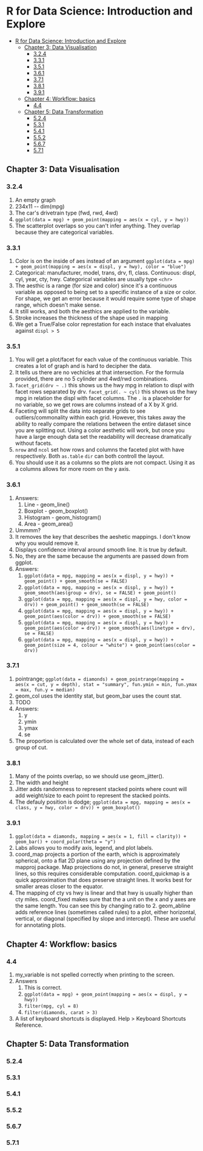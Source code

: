 # R for Data Science: Introduction and Explore

<!-- TOC -->

- [R for Data Science: Introduction and Explore](#r-for-data-science-introduction-and-explore)
  - [Chapter 3: Data Visualisation](#chapter-3-data-visualisation)
    - [3.2.4](#324)
    - [3.3.1](#331)
    - [3.5.1](#351)
    - [3.6.1](#361)
    - [3.7.1](#371)
    - [3.8.1](#381)
    - [3.9.1](#391)
  - [Chapter 4: Workflow: basics](#chapter-4-workflow-basics)
    - [4.4](#44)
  - [Chapter 5: Data Transformation](#chapter-5-data-transformation)
    - [5.2.4](#524)
    - [5.3.1](#531)
    - [5.4.1](#541)
    - [5.5.2](#552)
    - [5.6.7](#567)
    - [5.7.1](#571)

<!-- /TOC -->

## Chapter 3: Data Visualisation

### 3.2.4

1. An empty graph
1. 234x11 -- dim(mpg)
1. The car's drivetrain type (fwd, rwd, 4wd)
1. ```ggplot(data = mpg) + geom_point(mapping = aes(x = cyl, y = hwy))```
1. The scatterplot overlaps so you can't infer anything. They overlap because they are categorical variables.

### 3.3.1

1. Color is on the inside of aes instead of an argument ```ggplot(data = mpg) + geom_point(mapping = aes(x = displ, y = hwy), color = "blue")```
1. Categorical: manufacturer, model, trans, drv, fl, class. Continuous: displ, cyl, year, cty, hwy. Categorical variables are usually type ```<chr>```
1. The aesthic is a range (for size and color) since it's a continuous variable as opposed to being set to a specific instance of a size or color. For shape, we get an error because it would require some type of shape range, which doesn't make sense.
1. It still works, and both the aesthics are applied to the variable.
1. Stroke increases the thickness of the shape used in mapping
1. We get a True/False color represtation for each instace that elvaluates against ```displ > 5```

### 3.5.1

1. You will get a plot/facet for each value of the continuous variable. This creates a lot of graph and is hard to decipher the data.
1. It tells us there are no vechicles at that intersection. For the formula provided, there are no 5 cylinder and 4wd/rwd combinations.
1. ```facet_grid(drv ~ .)``` this shows us the hwy mpg in relation to displ with facet rows separated by drv. ```facet_grid(. ~ cyl)``` this shows us the hwy mpg in relation the displ with facet columns. The ```.``` is a placeholder for no variable, so we get rows are columns instead of a X by X grid.
1. Faceting will split the data into separate grids to see outliers/commonality within each grid. However, this takes away the ability to really compare the relations between the entire dataset since you are splitting out. Using a color aesthetic will work, but once you have a large enough data set the readability will decrease dramatically without facets.
1. ```nrow``` and ```ncol``` set how rows and columns the faceted plot with have respectively. Both ```as.table``` ```dir``` can both controll the layout.
1. You should use it as a columns so the plots are not compact. Using it as a columns allows for more room on the y axis.

### 3.6.1
1. Answers:
    1. Line - geom_line()
    1. Boxplot - geom_boxplot()
    1. Histogram - geom_histogram()
    1. Area - geom_area()
1. Ummmm?
1. It removes the key that describes the aeshetic mappings. I don't know why you would remove it.
1. Displays confidence interval around smooth line. It is true by default.
1. No, they are the same because the arguments are passed down from ggplot.
1. Answers:
    1. ```ggplot(data = mpg, mapping = aes(x = displ, y = hwy)) + geom_point() + geom_smooth(se = FALSE)```
    1. ```ggplot(data = mpg, mapping = aes(x = displ, y = hwy)) + geom_smooth(aes(group = drv), se = FALSE) + geom_point()```
    1. ```ggplot(data = mpg, mapping = aes(x = displ, y = hwy, color = drv)) + geom_point() + geom_smooth(se = FALSE)```
    1. ```ggplot(data = mpg, mapping = aes(x = displ, y = hwy)) + geom_point(aes(color = drv)) + geom_smooth(se = FALSE)```
    1. ```ggplot(data = mpg, mapping = aes(x = displ, y = hwy)) + geom_point(aes(color = drv)) + geom_smooth(aes(linetype = drv), se = FALSE)```
    1. ```ggplot(data = mpg, mapping = aes(x = displ, y = hwy)) + geom_point(size = 4, colour = "white") + geom_point(aes(color = drv))```

### 3.7.1

1. pointrange; ```ggplot(data = diamonds) + geom_pointrange(mapping = aes(x = cut, y = depth), stat = "summary", fun.ymin = min, fun.ymax = max, fun.y = median)```
1. geom_col uses the identity stat, but geom_bar uses the count stat.
1. TODO
1. Answers:
    1. y
    1. ymin
    1. ymax
    1. se
1. The proportion is calculated over the whole set of data, instead of each group of cut.

### 3.8.1

1. Many of the points overlap, so we should use geom_jitter().
1. The width and height
1. Jitter adds randomness to represent stacked points where count will add weight/size to each point to represent the stacked points.
1. The defauly position is dodge; ```ggplot(data = mpg, mapping = aes(x = class, y = hwy, color = drv)) + geom_boxplot()```

### 3.9.1

1. ```ggplot(data = diamonds, mapping = aes(x = 1, fill = clarity)) + geom_bar() + coord_polar(theta = "y")```
1. Labs allows you to modify axis, legend, and plot labels.
1. coord_map projects a portion of the earth, which is approximately spherical, onto a flat 2D plane using any projection defined by the mapproj package. Map projections do not, in general, preserve straight lines, so this requires considerable computation. coord_quickmap is a quick approximation that does preserve straight lines. It works best for smaller areas closer to the equator.
1. The mapping of cty vs hwy is linear and that hwy is usually higher than cty miles. coord_fixed makes sure that the a unit on the x and y axes are the same length. You can see this by changing ratio to 2. geom_abline adds reference lines (sometimes called rules) to a plot, either horizontal, vertical, or diagonal (specified by slope and intercept). These are useful for annotating plots.

## Chapter 4: Workflow: basics

### 4.4

1. my_variable is not spelled correctly when printing to the screen.
1. Answers
    1. This is correct.
    1. ```ggplot(data = mpg) + geom_point(mapping = aes(x = displ, y = hwy))```
    1. ```filter(mpg, cyl = 8)```
    1. ```filter(diamonds, carat > 3)```
1. A list of keyboard shortcuts is displayed. Help > Keyboard Shortcuts Reference.

## Chapter 5: Data Transformation

### 5.2.4

### 5.3.1

### 5.4.1

### 5.5.2

### 5.6.7

### 5.7.1